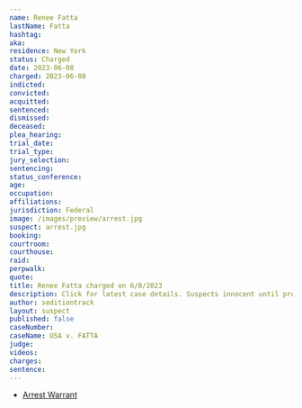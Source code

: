 ```yaml
---
name: Renee Fatta
lastName: Fatta
hashtag: 
aka:
residence: New York
status: Charged
date: 2023-06-08
charged: 2023-06-08
indicted:
convicted:
acquitted:
sentenced:
dismissed:
deceased:
plea_hearing:
trial_date:
trial_type:
jury_selection:
sentencing:
status_conference:
age:
occupation:
affiliations:
jurisdiction: Federal
image: /images/preview/arrest.jpg
suspect: arrest.jpg
booking:
courtroom:
courthouse:
raid:
perpwalk:
quote:
title: Renee Fatta charged on 6/8/2023
description: Click for latest case details. Suspects innocent until proven guilty.
author: seditiontrack
layout: suspect
published: false
caseNumber: 
caseName: USA v. FATTA
judge:
videos:
charges:
sentence:
---
```

- [Arrest Warrant](https://storage.courtlistener.com/recap/gov.uscourts.dcd.255746/gov.uscourts.dcd.255746.5.0.pdf)
